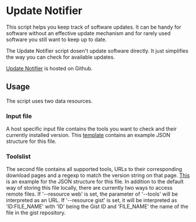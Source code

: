 Update Notifier
===============

This script helps you keep track of software updates. It can be handy for
software without an effective update mechanism and for rarely used software you
still want to keep up to date.

The Update Notifier script dosen't update software directly. It just simplifies
the way you can check for available updates. 

[Update Notifier](http://github.com/samuelspiza/updatenotifier) is hosted on
Github.

Usage
-----

The script uses two data resources.

### Input file ###
A host specific input file contains the tools you want to check and their
currently installed version. This [template](http://gist.github.com/488675)
contains an example JSON structure for this file.

### Toolslist ###
The second file contains all supported tools, URLs to their corresponding
download pages and a regexp to match the version string on that page.
[This](http://gist.github.com/616971) is an example for the JSON structure for
this file. In addition to the default way of storing this file locally, there
are currently two ways to access remote files. If '--resource web' is set, the
parameter of '--tools' will be interpreted as an URL. If '--resource gist' is
set, it will be interpreted as 'ID:FILE_NAME' with 'ID' being the Gist ID and
'FILE_NAME' the name of the file in the gist repository.
